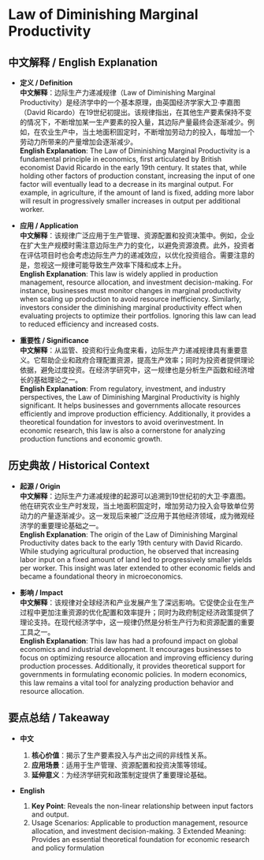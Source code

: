 # Law of Diminishing Marginal Productivity

## 中文解释 / English Explanation

* **定义 / Definition**  
  **中文解释**：边际生产力递减规律（Law of Diminishing Marginal Productivity）是经济学中的一个基本原理，由英国经济学家大卫·李嘉图（David Ricardo）在19世纪初提出。该规律指出，在其他生产要素保持不变的情况下，不断增加某一生产要素的投入量，其边际产量最终会逐渐减少。例如，在农业生产中，当土地面积固定时，不断增加劳动力的投入，每增加一个劳动力所带来的产量增加会逐渐减少。  
  **English Explanation**: The Law of Diminishing Marginal Productivity is a fundamental principle in economics, first articulated by British economist David Ricardo in the early 19th century. It states that, while holding other factors of production constant, increasing the input of one factor will eventually lead to a decrease in its marginal output. For example, in agriculture, if the amount of land is fixed, adding more labor will result in progressively smaller increases in output per additional worker.

* **应用 / Application**  
  **中文解释**：该规律广泛应用于生产管理、资源配置和投资决策中。例如，企业在扩大生产规模时需注意边际生产力的变化，以避免资源浪费。此外，投资者在评估项目时也会考虑边际生产力的递减效应，以优化投资组合。需要注意的是，忽视这一规律可能导致生产效率下降和成本上升。  
  **English Explanation**: This law is widely applied in production management, resource allocation, and investment decision-making. For instance, businesses must monitor changes in marginal productivity when scaling up production to avoid resource inefficiency. Similarly, investors consider the diminishing marginal productivity effect when evaluating projects to optimize their portfolios. Ignoring this law can lead to reduced efficiency and increased costs.

* **重要性 / Significance**  
  **中文解释**：从监管、投资和行业角度来看，边际生产力递减规律具有重要意义。它帮助企业和政府合理配置资源，提高生产效率；同时为投资者提供理论依据，避免过度投资。在经济学研究中，这一规律也是分析生产函数和经济增长的基础理论之一。  
  **English Explanation**: From regulatory, investment, and industry perspectives, the Law of Diminishing Marginal Productivity is highly significant. It helps businesses and governments allocate resources efficiently and improve production efficiency. Additionally, it provides a theoretical foundation for investors to avoid overinvestment. In economic research, this law is also a cornerstone for analyzing production functions and economic growth.

## 历史典故 / Historical Context

* **起源 / Origin**  
  **中文解释**：边际生产力递减规律的起源可以追溯到19世纪初的大卫·李嘉图。他在研究农业生产时发现，当土地面积固定时，增加劳动力投入会导致单位劳动力的产量逐渐减少。这一发现后来被广泛应用于其他经济领域，成为微观经济学的重要理论基础之一。  
  **English Explanation**: The origin of the Law of Diminishing Marginal Productivity dates back to the early 19th century with David Ricardo. While studying agricultural production, he observed that increasing labor input on a fixed amount of land led to progressively smaller yields per worker. This insight was later extended to other economic fields and became a foundational theory in microeconomics.

* **影响 / Impact**  
  **中文解释**：该规律对全球经济和产业发展产生了深远影响。它促使企业在生产过程中更加注重资源的优化配置和效率提升；同时为政府制定经济政策提供了理论支持。在现代经济学中，这一规律仍然是分析生产行为和资源配置的重要工具之一。  
  **English Explanation**: This law has had a profound impact on global economics and industrial development. It encourages businesses to focus on optimizing resource allocation and improving efficiency during production processes. Additionally, it provides theoretical support for governments in formulating economic policies. In modern economics, this law remains a vital tool for analyzing production behavior and resource allocation.

## 要点总结 / Takeaway

* **中文**  
  1. **核心价值**：揭示了生产要素投入与产出之间的非线性关系。
  2. **应用场景**：适用于生产管理、资源配置和投资决策等领域。
  3. **延伸意义**：为经济学研究和政策制定提供了重要理论基础。

* **English**  
  1. **Key Point**: Reveals the non-linear relationship between input factors and output.
  2. Usage Scenarios: Applicable to production management, resource allocation, and investment decision-making.
  3 Extended Meaning: Provides an essential theoretical foundation for economic research and policy formulation